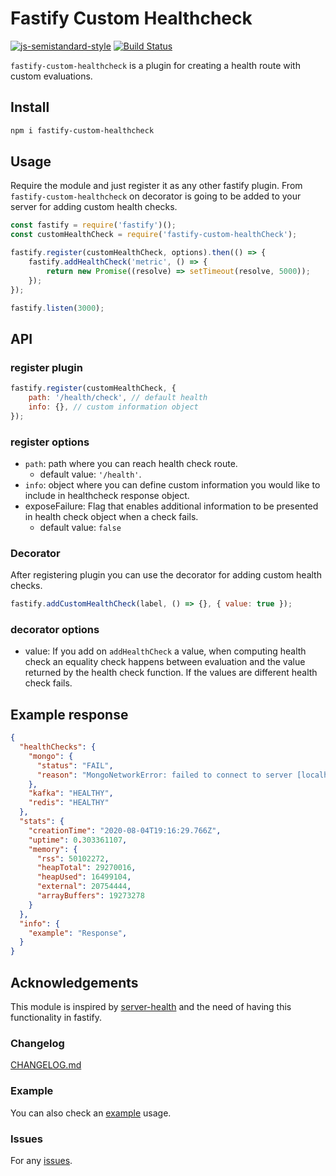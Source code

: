 # Fastify Custom Healthcheck

[![js-semistandard-style](https://img.shields.io/badge/code%20style-semistandard-brightgreen.svg?style=flat-square)](https://github.com/standard/semistandard)
[![Build Status](https://travis-ci.org/gkampitakis/fastify-custom-healthcheck.svg?branch=master)](https://travis-ci.org/gkampitakis/fastify-custom-healthcheck)

`fastify-custom-healthcheck` is a plugin for creating a health route with custom evaluations.


## Install

```bash
npm i fastify-custom-healthcheck
```

## Usage

Require the module and just register it as any other fastify plugin. From `fastify-custom-healthcheck` on decorator is going to be added to your server for adding custom health checks.

```javascript
const fastify = require('fastify')();
const customHealthCheck = require('fastify-custom-healthCheck');

fastify.register(customHealthCheck, options).then(() => {
    fastify.addHealthCheck('metric', () => {
        return new Promise((resolve) => setTimeout(resolve, 5000));
    });
});

fastify.listen(3000);
```

## API

### register plugin

```javascript
fastify.register(customHealthCheck, {
    path: '/health/check', // default health
    info: {}, // custom information object
});
```

### register options

-   `path`: path where you can reach health check route.
    -   default value: `'/health'`.
-   `info`: object where you can define custom information you would like to include in healthcheck response object.
-   exposeFailure: Flag that enables additional information to be presented in health check object when a check fails.
    -   default value: `false`

### Decorator

After registering plugin you can use the decorator for adding custom health checks.

```javascript
fastify.addCustomHealthCheck(label, () => {}, { value: true });
```

### decorator options

-   value: If you add on `addHealthCheck` a value, when computing health check an equality check happens between evaluation and the value returned by the health check function. If the values are different health check fails.

## Example response 

```json
{
  "healthChecks": {
    "mongo": {
      "status": "FAIL",
      "reason": "MongoNetworkError: failed to connect to server [localhost:27017] on first connect [Error: connect ECONNREFUSED 127.0.0.1:27017\n    at TCPConnectWrap.afterConnect [as oncomplete] (net.js:1144:16) {\n  name: 'MongoNetworkError'\n}]"
    },
    "kafka": "HEALTHY",
    "redis": "HEALTHY" 
  },
  "stats": {
    "creationTime": "2020-08-04T19:16:29.766Z",
    "uptime": 0.303361107,
    "memory": {
      "rss": 50102272,
      "heapTotal": 29270016,
      "heapUsed": 16499104,
      "external": 20754444,
      "arrayBuffers": 19273278
    }
  },
  "info": {
    "example": "Response",
  }
}
```

## Acknowledgements

This module is inspired by [server-health](https://www.npmjs.com/package/server-health) and the need of having this functionality in fastify.

### Changelog

[CHANGELOG.md](./CHANGELOG.md)

### Example

You can also check an [example](./example) usage.

### Issues

For any [issues](https://github.com/gkampitakis/fastify-custom-healthcheck/issues).